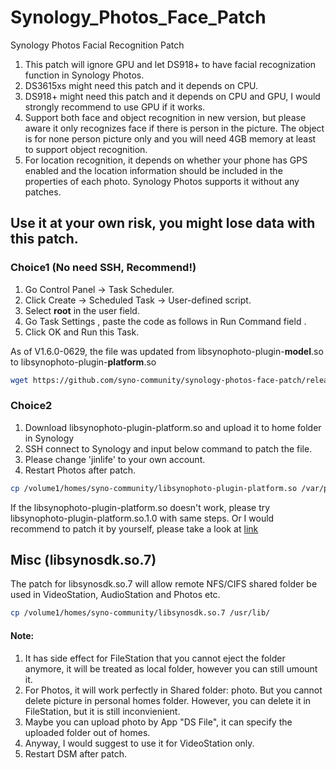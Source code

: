# Synology_Photos_Face_Patch
Synology Photos Facial Recognition Patch

1. This patch will ignore GPU and let DS918+ to have facial recognization function in Synology Photos.
2. DS3615xs might need this patch and it depends on CPU.
3. DS918+ might need this patch and it depends on CPU and GPU, I would strongly recommend to use GPU if it works.
4. Support both face and object recognition in new version, but please aware it only recognizes face if there is person in the picture. The object is for none person picture only and you will need 4GB memory at least to support object recognition.
5. For location recognition, it depends on whether your phone has GPS enabled and the location information should be included in the properties of each photo. Synology Photos supports it without any patches.

## Use it at your own risk, you might lose data with this patch.

### Choice1 (No need SSH, Recommend!)
1. Go Control Panel -> Task Scheduler.
2. Click Create -> Scheduled Task -> User-defined script.
3. Select **root** in the user field.
4. Go Task Settings , paste the code as follows in Run Command field .
5. Click OK and Run this Task.

As of V1.6.0-0629, the file was updated from libsynophoto-plugin-**model**.so to libsynophoto-plugin-**platform**.so

```bash
wget https://github.com/syno-community/synology-photos-face-patch/releases/latest/download/libsynophoto-plugin-platform.so -O /var/packages/SynologyPhotos/target/usr/lib/libsynophoto-plugin-platform.so && synopkgctl stop SynologyPhotos && synopkgctl start SynologyPhotos
```

### Choice2

1. Download libsynophoto-plugin-platform.so and upload it to home folder in Synology
2. SSH connect to Synology and input below command to patch the file.
3. Please change 'jinlife' to your own account.
4. Restart Photos after patch.
```bash
cp /volume1/homes/syno-community/libsynophoto-plugin-platform.so /var/packages/SynologyPhotos/target/usr/lib/ 
```
If the libsynophoto-plugin-platform.so doesn't work, please try libsynophoto-plugin-platform.so.1.0 with same steps.
Or I would recommend to patch it by yourself, please take a look at [link](/bin)

## Misc (libsynosdk.so.7)
The patch for libsynosdk.so.7 will allow remote NFS/CIFS shared folder be used in VideoStation, AudioStation and Photos etc.
```bash
cp /volume1/homes/syno-community/libsynosdk.so.7 /usr/lib/
```
#### Note: 
1. It has side effect for FileStation that you cannot eject the folder anymore, it will be treated as local folder, however you can still umount it.
2. For Photos, it will work perfectly in Shared folder: photo. But you cannot delete picture in personal homes folder. However, you can delete it in FileStation, but it is still inconvienient.
3. Maybe you can upload photo by App "DS File", it can specify the uploaded folder out of homes.
4. Anyway, I would suggest to use it for VideoStation only.
5. Restart DSM after patch.
